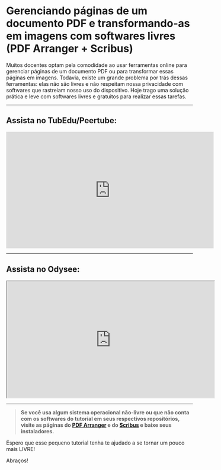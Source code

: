# Gerenciando páginas de um documento PDF e transformando-as em imagens com softwares livres (PDF Arranger + Scribus)


Muitos docentes optam pela comodidade ao usar ferramentas online para gerenciar páginas de um documento PDF ou para transformar essas páginas em imagens. Todavia, existe um grande problema por trás dessas ferramentas: elas não são livres e não respeitam nossa privacidade com softwares que rastreiam nosso uso do dispositivo. Hoje trago uma solução prática e leve com softwares livres e gratuitos para realizar essas tarefas.

---

## Assista no TubEdu/Peertube:

<iframe width="560" height="315" sandbox="allow-same-origin allow-scripts allow-popups" src="https://tubedu.org/videos/embed/ccb88e95-a967-46fa-8525-797aa86784dd?start=0s" frameborder="0" allowfullscreen></iframe>

---

## Assista no Odysee:

<iframe id="lbry-iframe" width="560" height="315" src="https://odysee.com/$/embed/2021-04-09-10-44-07/70b086793fdcccc8330df2e28cd2b5f861c3d1a2?r=CPVtYbUrcS54cdrTZYyHCefgSUY9Y9YF" allowfullscreen></iframe>

---
>**Se você usa algum sistema operacional não-livre ou que não conta com os softwares do tutorial em seus respectivos repositórios, visite as páginas do <a href="https://github.com/pdfarranger/pdfarranger" target=_blank>PDF Arranger</a> e do <a href="https://www.scribus.net/" target=_blank>Scribus</a> e baixe seus instaladores.**

Espero que esse pequeno tutorial tenha te ajudado a se tornar um pouco mais LIVRE!

Abraços!

